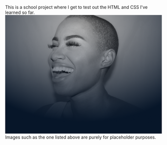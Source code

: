 This is a school project where I get to test out the HTML and CSS I've learned so far.
![alt text](<./images/background.png>)
Images such as the one listed above are purely for placeholder purposes.